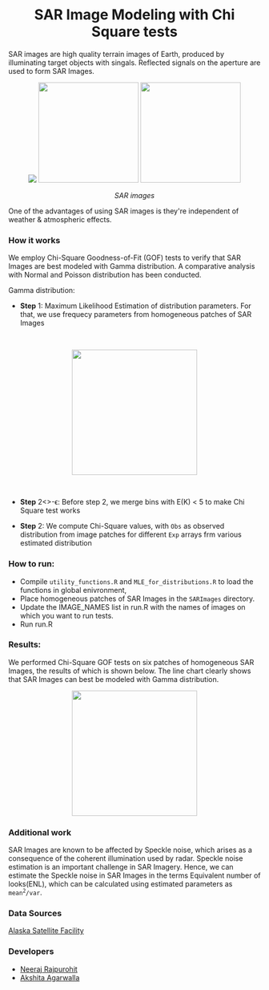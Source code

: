 <h1 align = 'center'> SAR Image Modeling with Chi Square tests </h1>

SAR images are high quality terrain images of Earth, produced by illuminating target objects with singals. Reflected signals on the aperture are used to form SAR Images.

<p align = 'center'>
    <img src = "https://bit.ly/374vhfc" margin="10px"/>   
    <img src = "https://bit.ly/30Yx9lW" height="200px" margin: "10px"/> 
     <img src = "https://user-images.githubusercontent.com/31539812/95768014-4c241d00-0cd3-11eb-8a23-261275d183ac.png" height="200px" margin: "10px"/> 
   
</p>

<p align='center'> <i> SAR images </i> </p>



One of the advantages of using SAR images is they're independent of weather & atmospheric effects.

### How it works

We employ Chi-Square Goodness-of-Fit (GOF) tests to verify that SAR Images are best modeled with Gamma distribution. A comparative analysis with Normal and Poisson distribution has been conducted.

Gamma distribution: 

 - <b>Step</b> 1: Maximum Likelihood Estimation of distribution parameters. For that, we use frequecy parameters from homogeneous patches of SAR Images

<br/>

<p align='center'>
<img src="https://user-images.githubusercontent.com/31539812/95762382-432f4d80-0ccb-11eb-9796-d2b1507cfe89.png" style="height: 250px;">
</p>

<br/>

 - <b>Step</b> 2<>-ϵ: Before step 2, we merge bins with E(K) < 5 to make Chi Square test works


 - <b>Step</b> 2: We compute Chi-Square values, with `Obs` as observed distribution from image patches for different `Exp` arrays frm various estimated distribution


### How to run:

- Compile `utility_functions.R` and `MLE_for_distributions.R` to load the functions in global enivronment,
- Place homogeneous patches of SAR Images in the `SARImages` directory.
- Update the IMAGE_NAMES list in run.R with the names of images on which you want to run tests.
- Run run.R

### Results:

We performed Chi-Square GOF tests on six patches of homogeneous SAR Images, the results of which is shown below. The line chart clearly shows that SAR Images can best be modeled with Gamma distribution.

<p align='center'>    
<img src="https://user-images.githubusercontent.com/31539812/95769119-02d4cd00-0cd5-11eb-8eca-85d54919a8f0.jpeg" style="height: 250px;">
</p>


### Additional work

SAR Images are known to be affected by Speckle noise, which arises as a consequence of the coherent illumination used by radar. Speckle noise estimation is an important challenge in SAR Imagery. Hence, we can estimate the Speckle noise in SAR Images in the terms Equivalent number of looks(ENL), which can be calculated using estimated parameters as <code>mean<sup>2</sup>/var</code>.

### Data Sources

[Alaska Satellite Facility](https://asf.alaska.edu/)

### Developers
- [Neeraj Rajpurohit](https://github.com/neeraj3029/)
- [Akshita Agarwalla](https://github.com/akshitaagarwa11a/)
